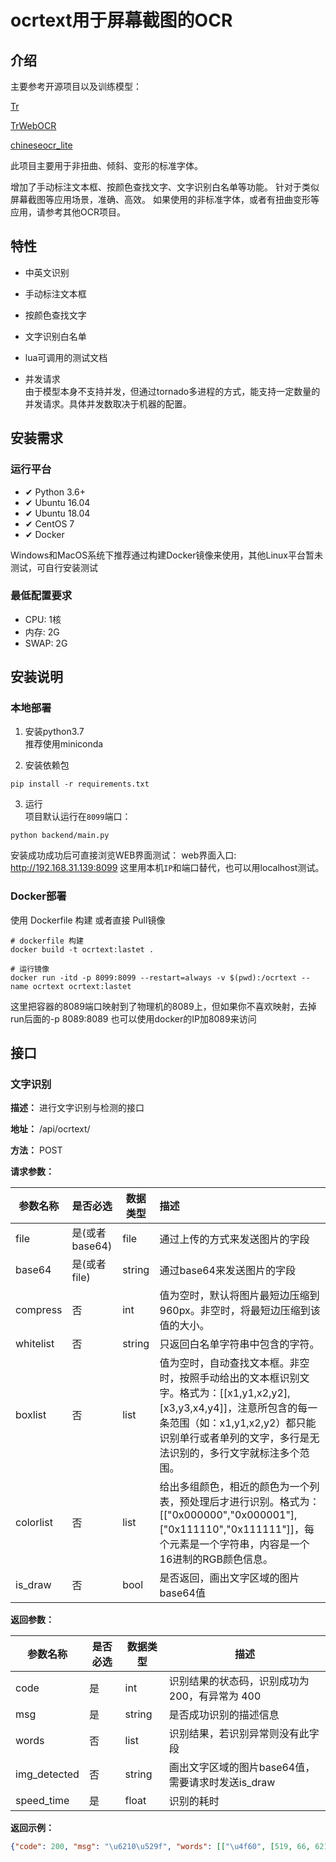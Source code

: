 # ocrtext用于屏幕截图的OCR  

## 介绍
主要参考开源项目以及训练模型： 

[Tr](https://github.com/myhub/tr)

[TrWebOCR](https://github.com/alisen39/TrWebOCR) 

[chineseocr_lite](https://github.com/DayBreak-u/chineseocr_lite)

此项目主要用于非扭曲、倾斜、变形的标准字体。 

增加了手动标注文本框、按颜色查找文字、文字识别白名单等功能。 
针对于类似屏幕截图等应用场景，准确、高效。 
如果使用的非标准字体，或者有扭曲变形等应用，请参考其他OCR项目。 

## 特性
* 中英文识别  
* 手动标注文本框  
* 按颜色查找文字
* 文字识别白名单
* lua可调用的测试文档

* 并发请求  
由于模型本身不支持并发，但通过tornado多进程的方式，能支持一定数量的并发请求。具体并发数取决于机器的配置。


## 安装需求  

### 运行平台  
* ✔ Python 3.6+  
* ✔ Ubuntu 16.04
* ✔ ️Ubuntu 18.04
* ✔ CentOS 7   
* ✔ Docker   

Windows和MacOS系统下推荐通过构建Docker镜像来使用，其他Linux平台暂未测试，可自行安装测试  

### 最低配置要求  
* CPU:    1核  
* 内存:    2G  
* SWAP:   2G  

## 安装说明  
### 本地部署
1. 安装python3.7  
    推荐使用miniconda
    
2. 安装依赖包  
``` shell script
pip install -r requirements.txt
```

3. 运行  
项目默认运行在`8099`端口：  
``` shell script
python backend/main.py
```

安装成功成功后可直接浏览WEB界面测试： 
web界面入口: http://192.168.31.139:8099 
这里用本机`IP`和端口替代，也可以用localhost测试。


### Docker部署  
使用 Dockerfile 构建 或者直接 Pull镜像  
```shell script
# dockerfile 构建
docker build -t ocrtext:lastet .

# 运行镜像
docker run -itd -p 8099:8099 --restart=always -v $(pwd):/ocrtext --name ocrtext ocrtext:lastet
```

这里把容器的8089端口映射到了物理机的8089上，但如果你不喜欢映射，去掉run后面的-p 8089:8089 也可以使用docker的IP加8089来访问


## 接口

### 文字识别

**描述：** 进行文字识别与检测的接口

**地址：** /api/ocrtext/

**方法：** POST

**请求参数：**

| 参数名称  | 是否必选 | 数据类型 | 描述                                                         |
| --------- | -------- | -------- | :----------------------------------------------------------- |
| file      | 是(或者base64) | file     | 通过上传的方式来发送图片的字段                               |
| base64    | 是(或者file)   | string   | 通过base64来发送图片的字段                               |
| compress  | 否       | int      | 值为空时，默认将图片最短边压缩到960px。非空时，将最短边压缩到该值的大小。 |
| whitelist | 否       | string   | 只返回白名单字符串中包含的字符。                             |
| boxlist   | 否       | list     | 值为空时，自动查找文本框。非空时，按照手动给出的文本框识别文字。格式为：[[x1,y1,x2,y2],[x3,y3,x4,y4]]，注意所包含的每一条范围（如：x1,y1,x2,y2）都只能识别单行或者单列的文字，多行是无法识别的，多行文字就标注多个范围。 |
| colorlist | 否       | list     | 给出多组颜色，相近的颜色为一个列表，预处理后才进行识别。格式为：[["0x000000","0x000001"],["0x111110","0x111111"]]，每个元素是一个字符串，内容是一个16进制的RGB颜色信息。 |
| is_draw   | 否       | bool     | 是否返回，画出文字区域的图片base64值                         |

**返回参数：**

| 参数名称     | 是否必选 | 数据类型 | 描述                                              |
| ------------ | -------- | -------- | ------------------------------------------------- |
| code         | 是       | int      | 识别结果的状态码，识别成功为200，有异常为 400     |
| msg          | 是       | string   | 是否成功识别的描述信息                            |
| words        | 否       | list     | 识别结果，若识别异常则没有此字段                  |
| img_detected | 否       | string   | 画出文字区域的图片base64值，需要请求时发送is_draw |
| speed_time   | 是       | float    | 识别的耗时                                        |

**返回示例：**

```json
{"code": 200, "msg": "\u6210\u529f", "words": [["\u4f60", [519, 66, 621, 136]], ["\u5927\u6742\u8d27\u5e97\u8001\u677f\u4f17", [302, 251, 418, 275]], ["\u8981\u4f60\u547d\u5317\uff01", [306, 270, 408, 296]], ["\u8d3c\u738b\u7687\u752b\u65e5", [390, 325, 475, 350]], ["\u53cc\u5178\u7f51", [209, 423, 310, 452]], ["JU5+\u65b0\u665a", [236, 445, 333, 470]]], "speed_time": 0.46}
```


